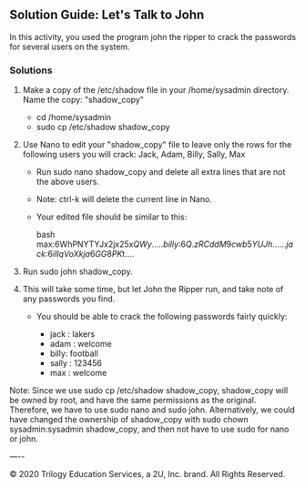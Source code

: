 ## Solution Guide: Let's Talk to John

In this activity, you used the program john the ripper to crack the passwords for several users on the system. 

### Solutions

1. Make a copy of the /etc/shadow file in your /home/sysadmin directory.  Name the copy: "shadow_copy"

    - cd /home/sysadmin
    - sudo cp /etc/shadow shadow_copy
  
2. Use Nano to edit your "shadow_copy" file to leave only the rows for the following users you will crack: Jack, Adam, Billy, Sally, Max
      
    - Run sudo nano shadow_copy and delete all extra lines that are not the above users.
    
    - Note: ctrl-k will delete the current line in Nano.

    - Your edited file should be similar to this:

      bash
      max:$6$WhPNYTYJx2jx25x$QWy.....     
      billy:$6$Q.zRCddM9cwb5YUJh......
      jack:$6$ilIqVoXkja6GG8PK$t....
      
            
3. Run sudo john shadow_copy.

4. This will take some time, but let John the Ripper run, and take note of any passwords you find. 
   
   - You should be able to crack the following passwords fairly quickly:

      - jack : lakers
      - adam : welcome
      - billy: football
      - sally : 123456
      - max : welcome

Note:  Since we use sudo cp /etc/shadow shadow_copy, shadow_copy will be owned by root, and have the same permissions as the original.  
Therefore, we have to use sudo nano and sudo john.  Alternatively, we could have changed the ownership of shadow_copy with sudo chown sysadmin:sysadmin shadow_copy, and then not have to use sudo for nano or john.

—--

© 2020 Trilogy Education Services, a 2U, Inc. brand. All Rights Reserved.
